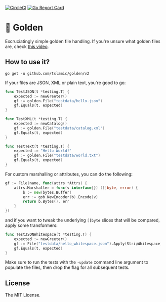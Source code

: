 [![CircleCI](https://circleci.com/gh/tslamic/golden.svg?style=svg)](https://circleci.com/gh/tslamic/golden) [![Go Report Card](https://goreportcard.com/badge/github.com/tslamic/golden)](https://goreportcard.com/report/github.com/tslamic/golden)

# :large_orange_diamond: Golden

Excruciatingly simple golden file handling. 
If you're unsure what golden files are, check [this video](https://youtu.be/8hQG7QlcLBk?t=735). 

## How to use it?

```  
go get -u github.com/tslamic/golden/v2
```

If your files are JSON, XML or plain text, you're good to go:

```go
func TestJSON(t *testing.T) {
    expected := newGreeter()
    gf := golden.File("testdata/hello.json")
    gf.Equals(t, expected)
}

func TestXML(t *testing.T) {
    expected := newCatalog()
    gf := golden.File("testdata/catalog.xml")
    gf.Equals(t, expected)
}

func TestText(t *testing.T) {
    expected := "Hello World!"
    gf := golden.File("testdata/world.txt")
    gf.Equals(t, expected)
}
```

For custom marshalling or attributes, you can do the following:

```go
gf := File(name, func(attrs *Attrs) {
    attrs.Marshaller = func(v interface{}) ([]byte, error) {
        b := new(bytes.Buffer)
        err := gob.NewEncoder(b).Encode(v)
        return b.Bytes(), err
    }
})
```

and if you want to tweak the underlying `[]byte` slices that will be compared, apply some transformers:

```go
func TestJSONWhitespace(t *testing.T) {
    expected := newGreeter()
    gf := File("testdata/hello_whitespace.json").Apply(StripWhitespace)
    gf.Equals(t, expected)
}
```

Make sure to run the tests with the `-update` command line argument to populate the files, 
then drop the flag for all subsequent tests. 

## License

The MIT License. 

